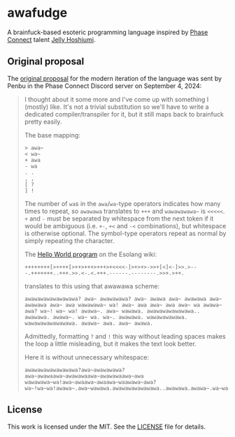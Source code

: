 # awafudge

A brainfuck-based esoteric programming language inspired by [Phase Connect][] talent [Jelly Hoshiumi][].

[Phase Connect]: https://phase-connect.com/
[Jelly Hoshiumi]: https://www.youtube.com/@JellyHoshiumi

## Original proposal

The [original proposal](https://discord.com/channels/857035276538609674/1108627547287199754/1148265859446493204) for the modern iteration of the language was sent by Penbu in the Phase Connect Discord server on September 4, 2024:

> I thought about it some more and I've come up with something I (mostly) like. It's not a trivial substitution so we'll have to write a dedicated compiler/transpiler for it, but it still maps back to brainfuck pretty easily.
> 
> The base mapping:
> ```
> > awa~
> < wa~
> + awa
> - wa
> . .
> , ,
> [ ?
> ] !
> ```
> 
> The number of `wa`s in the `awa`/`wa`-type operators indicates how many times to repeat, so `awawawa` translates to `+++` and `wawawawawa~` is `<<<<<`. `+` and `-` must be separated by whitespace from the next token if it would be ambiguous (i.e. `+-`, `+<` and `-<` combinations), but whitespace is otherwise optional.  The symbol-type operators repeat as normal by simply repeating the character.
> 
> The [Hello World program](<https://esolangs.org/wiki/Brainfuck#Hello,_World!>) on the Esolang wiki:
> ```brainfuck
> ++++++++[>++++[>++>+++>+++>+<<<<-]>+>+>->>+[<]<-]>>.>---.+++++++..+++.>>.<-.<.+++.------.--------.>>+.>++.
> ```
> translates to this using that awawawa scheme:
> ```
> awawawawawawawawa? awa~ awawawawa? awa~ awawa awa~ awawawa awa~ awawawa awa~ awa wawawawa~ wa! awa~ awa awa~ awa awa~ wa awawa~ awa? wa~! wa~ wa! awawa~. awa~ wawawa. awawawawawawawa.. awawawa. awawa~. wa~ wa. wa~. awawawa. wawawawawawa. wawawawawawawawa. awawa~ awa. awa~ awawa.
> ```
> Admittedly, formatting `?` and `!` this way without leading spaces makes the loop a little misleading, but it makes the text look better.
> 
> Here it is without unnecessary whitespace:
> ```
> awawawawawawawawa?awa~awawawawa?awa~awawaawa~awawawaawa~awawawaawa~awa wawawawa~wa!awa~awaawa~awaawa~waawawa~awa?wa~!wa~wa!awawa~.awa~wawawa.awawawawawawawa..awawawa.awawa~.wa~wa.wa~.awawawa.wawawawawawa.wawawawawawawawa.awawa~awa.awa~awawa.
> ```

## License

This work is licensed under the MIT. See the [LICENSE][] file for details.

[LICENSE]: ./LICENSE
